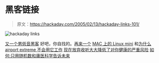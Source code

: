 # 黑客链接

> 原文：<https://hackaday.com/2005/02/13/hackaday-links-101/>

![hackaday links](img/f5cb166c3692227cc881eb773b22a034.png)

[又一个男低音黑客](http://www.mit.edu/%7Evona/bass/bass.html)
好吧，你自找的。[再来一个](http://www.ayershome.org/users/eric/robots/billy/)
[MAC 上的 Linux mini](http://www.sowerbutts.com/linux-mac-mini/)
和[为什么 airport extreme 不会用它工作](http://www.hyperborea.org/journal/archives/2004/10/12/airport-extreme-vs-linux/)
[现在放弃收听大大降低了对你健康的严重风险](http://cgi.ebay.com/ws/eBayISAPI.dll?ViewItem&item=5751472650)
[如何:只用随机数和庸医科学告诉未来](http://www.rednova.com/news/display/?id=126649)